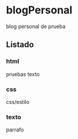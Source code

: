 # blogPersonal
blog personal de prueba

## Listado
### html
pruebas
texto
### css
css/estilo
### texto
parrafo
